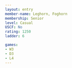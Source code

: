 ```yaml
---
layout: entry
member-name: Leghorn, Foghorn
membership: Senior
level: Casual
USCF: No
rating: 1250
ladder: 6

games:
- W3
- D3
- L4
---
```

